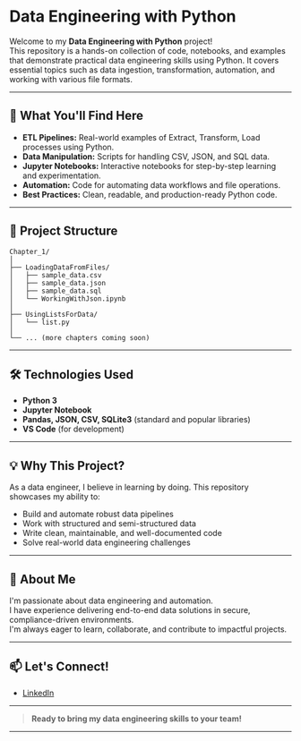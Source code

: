 # Data Engineering with Python

Welcome to my **Data Engineering with Python** project!  
This repository is a hands-on collection of code, notebooks, and examples that demonstrate practical data engineering skills using Python. It covers essential topics such as data ingestion, transformation, automation, and working with various file formats.

---

## 🚀 What You'll Find Here

- **ETL Pipelines:** Real-world examples of Extract, Transform, Load processes using Python.
- **Data Manipulation:** Scripts for handling CSV, JSON, and SQL data.
- **Jupyter Notebooks:** Interactive notebooks for step-by-step learning and experimentation.
- **Automation:** Code for automating data workflows and file operations.
- **Best Practices:** Clean, readable, and production-ready Python code.

---

## 📂 Project Structure

```
Chapter_1/
│
├── LoadingDataFromFiles/
│   ├── sample_data.csv
│   ├── sample_data.json
│   ├── sample_data.sql
│   └── WorkingWithJson.ipynb
│
├── UsingListsForData/
│   └── list.py
│
└── ... (more chapters coming soon)
```

---

## 🛠️ Technologies Used

- **Python 3**
- **Jupyter Notebook**
- **Pandas, JSON, CSV, SQLite3** (standard and popular libraries)
- **VS Code** (for development)

---

## 💡 Why This Project?

As a data engineer, I believe in learning by doing. This repository showcases my ability to:

- Build and automate robust data pipelines
- Work with structured and semi-structured data
- Write clean, maintainable, and well-documented code
- Solve real-world data engineering challenges

---

## 👔 About Me

I'm passionate about data engineering and automation.  
I have experience delivering end-to-end data solutions in secure, compliance-driven environments.  
I'm always eager to learn, collaborate, and contribute to impactful projects.

---

## 📫 Let's Connect!

- [LinkedIn](https://www.linkedin.com/GuirassyFode)  

---

> **Ready to bring my data engineering skills to your team!**

---